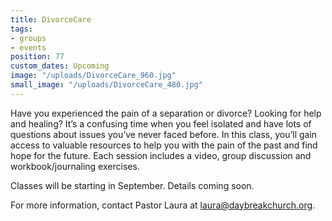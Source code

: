 ```yaml
---
title: DivorceCare
tags:
- groups
- events
position: 77
custom_dates: Upcoming
image: "/uploads/DivorceCare_960.jpg"
small_image: "/uploads/DivorceCare_480.jpg"
---
```


Have you experienced the pain of a separation or divorce? Looking for help and healing? It’s a confusing time when you feel isolated and have lots of questions about issues you’ve never faced before. In this class, you’ll gain access to valuable resources to help you with the pain of the past and find hope for the future. Each session includes a video, group discussion and workbook/journaling exercises.

Classes will be starting in September. Details coming soon.

For more information, contact Pastor Laura at laura@daybreakchurch.org.
